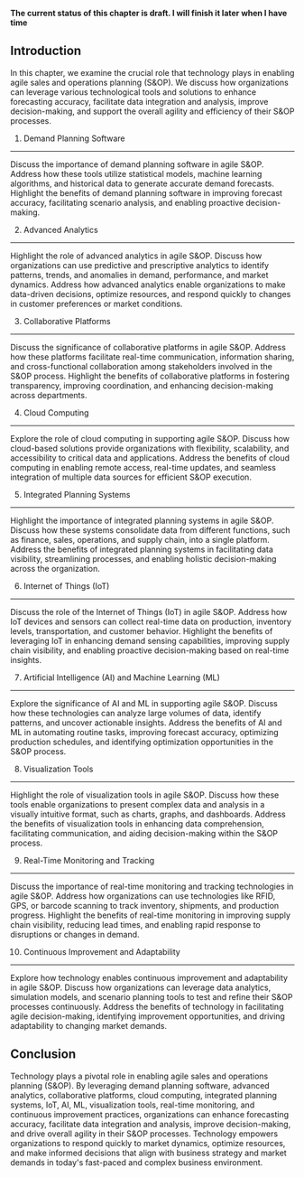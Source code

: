 **The current status of this chapter is draft. I will finish it later when I have time**

Introduction
------------

In this chapter, we examine the crucial role that technology plays in enabling agile sales and operations planning (S\&OP). We discuss how organizations can leverage various technological tools and solutions to enhance forecasting accuracy, facilitate data integration and analysis, improve decision-making, and support the overall agility and efficiency of their S\&OP processes.

1. Demand Planning Software
---------------------------

Discuss the importance of demand planning software in agile S\&OP. Address how these tools utilize statistical models, machine learning algorithms, and historical data to generate accurate demand forecasts. Highlight the benefits of demand planning software in improving forecast accuracy, facilitating scenario analysis, and enabling proactive decision-making.

2. Advanced Analytics
---------------------

Highlight the role of advanced analytics in agile S\&OP. Discuss how organizations can use predictive and prescriptive analytics to identify patterns, trends, and anomalies in demand, performance, and market dynamics. Address how advanced analytics enable organizations to make data-driven decisions, optimize resources, and respond quickly to changes in customer preferences or market conditions.

3. Collaborative Platforms
--------------------------

Discuss the significance of collaborative platforms in agile S\&OP. Address how these platforms facilitate real-time communication, information sharing, and cross-functional collaboration among stakeholders involved in the S\&OP process. Highlight the benefits of collaborative platforms in fostering transparency, improving coordination, and enhancing decision-making across departments.

4. Cloud Computing
------------------

Explore the role of cloud computing in supporting agile S\&OP. Discuss how cloud-based solutions provide organizations with flexibility, scalability, and accessibility to critical data and applications. Address the benefits of cloud computing in enabling remote access, real-time updates, and seamless integration of multiple data sources for efficient S\&OP execution.

5. Integrated Planning Systems
------------------------------

Highlight the importance of integrated planning systems in agile S\&OP. Discuss how these systems consolidate data from different functions, such as finance, sales, operations, and supply chain, into a single platform. Address the benefits of integrated planning systems in facilitating data visibility, streamlining processes, and enabling holistic decision-making across the organization.

6. Internet of Things (IoT)
---------------------------

Discuss the role of the Internet of Things (IoT) in agile S\&OP. Address how IoT devices and sensors can collect real-time data on production, inventory levels, transportation, and customer behavior. Highlight the benefits of leveraging IoT in enhancing demand sensing capabilities, improving supply chain visibility, and enabling proactive decision-making based on real-time insights.

7. Artificial Intelligence (AI) and Machine Learning (ML)
---------------------------------------------------------

Explore the significance of AI and ML in supporting agile S\&OP. Discuss how these technologies can analyze large volumes of data, identify patterns, and uncover actionable insights. Address the benefits of AI and ML in automating routine tasks, improving forecast accuracy, optimizing production schedules, and identifying optimization opportunities in the S\&OP process.

8. Visualization Tools
----------------------

Highlight the role of visualization tools in agile S\&OP. Discuss how these tools enable organizations to present complex data and analysis in a visually intuitive format, such as charts, graphs, and dashboards. Address the benefits of visualization tools in enhancing data comprehension, facilitating communication, and aiding decision-making within the S\&OP process.

9. Real-Time Monitoring and Tracking
------------------------------------

Discuss the importance of real-time monitoring and tracking technologies in agile S\&OP. Address how organizations can use technologies like RFID, GPS, or barcode scanning to track inventory, shipments, and production progress. Highlight the benefits of real-time monitoring in improving supply chain visibility, reducing lead times, and enabling rapid response to disruptions or changes in demand.

10. Continuous Improvement and Adaptability
-------------------------------------------

Explore how technology enables continuous improvement and adaptability in agile S\&OP. Discuss how organizations can leverage data analytics, simulation models, and scenario planning tools to test and refine their S\&OP processes continuously. Address the benefits of technology in facilitating agile decision-making, identifying improvement opportunities, and driving adaptability to changing market demands.

Conclusion
----------

Technology plays a pivotal role in enabling agile sales and operations planning (S\&OP). By leveraging demand planning software, advanced analytics, collaborative platforms, cloud computing, integrated planning systems, IoT, AI, ML, visualization tools, real-time monitoring, and continuous improvement practices, organizations can enhance forecasting accuracy, facilitate data integration and analysis, improve decision-making, and drive overall agility in their S\&OP processes. Technology empowers organizations to respond quickly to market dynamics, optimize resources, and make informed decisions that align with business strategy and market demands in today's fast-paced and complex business environment.
